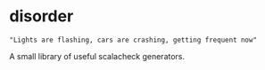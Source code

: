 disorder
========

```
"Lights are flashing, cars are crashing, getting frequent now" 
```

A small library of useful scalacheck generators.
